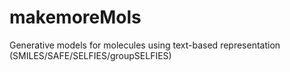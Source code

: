 # makemoreMols
Generative models for molecules using text-based representation (SMILES/SAFE/SELFIES/groupSELFIES)